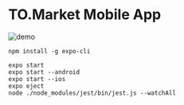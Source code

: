 # TO.Market Mobile App

![demo](https://github.com/HarrisonJackson/tomarketmobile/blob/master/screenshots/to_market_push.gif?raw=true|width=100)

```
npm install -g expo-cli
```

```
expo start
expo start --android
expo start --ios
expo eject
node ./node_modules/jest/bin/jest.js --watchAll
```
